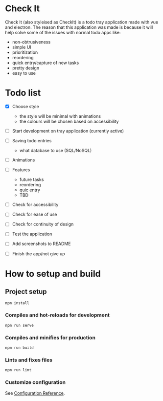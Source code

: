 # Check It
Check It (also styleised as CheckIt) is a todo tray application made with vue and electron. The reason that this application was made is because it will help solve some of the issues with normal todo apps like:
- non-obtrusiveness
- simple UI
- prioritization
- reordering
- quick entry/capture of new tasks
- pretty design
- easy to use

# Todo list
- [x] Choose style
  - the style will be minimal with animations
  - the colours will be chosen based on accessibility
- [ ] Start development on tray application (currently active)
- [ ] Saving todo entries
  - what database to use (SQL/NoSQL)
- [ ] Animations
- [ ] Features
  - future tasks
  - reordering
  - quic entry
  - TBD
- [ ] Check for accessibility
- [ ] Check for ease of use
- [ ] Check for continuity of design
- [ ] Test the application
- [ ] Add screenshots to README
- [ ] Finish the app/not give up


# How to setup and build

## Project setup
```
npm install
```

### Compiles and hot-reloads for development
```
npm run serve
```

### Compiles and minifies for production
```
npm run build
```

### Lints and fixes files
```
npm run lint
```

### Customize configuration
See [Configuration Reference](https://cli.vuejs.org/config/).
